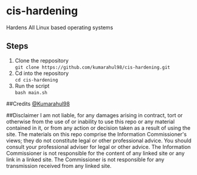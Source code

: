 # cis-hardening
Hardens All Linux based operating systems

## Steps

1. Clone the reppository <br />
      `git clone https://github.com/kumarahul98/cis-hardening.git` <br />
3. Cd into the repository <br />
      `cd cis-hardening` <br />
5. Run the script <br />
      `bash main.sh` <br />

##Credits
[@Kumarahul98](https://github.com/kumarahul98)


##Disclaimer 
I am not liable, for any damages arising in contract, tort or otherwise
from the use of or inability to use this repo or any material contained in it, or from any
action or decision taken as a result of using the site.
The materials on this repo comprise the Information Commissioner's views; they do not
constitute legal or other professional advice. You should consult your professional
adviser for legal or other advice.
The Information Commissioner is not responsible for the
content of any linked site or any link in a linked site. The Commissioner is not
responsible for any transmission received from any linked site. 

